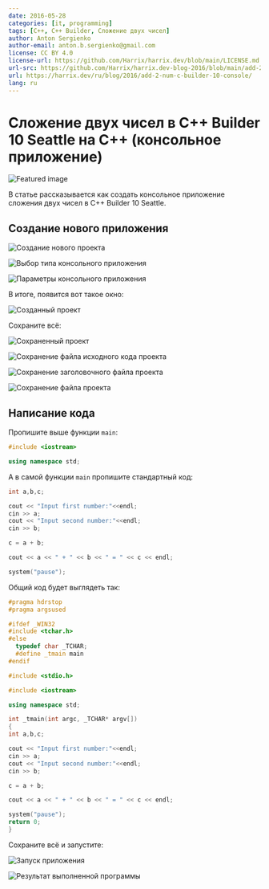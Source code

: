 ```yaml
---
date: 2016-05-28
categories: [it, programming]
tags: [C++, C++ Builder, Сложение двух чисел]
author: Anton Sergienko
author-email: anton.b.sergienko@gmail.com
license: CC BY 4.0
license-url: https://github.com/Harrix/harrix.dev/blob/main/LICENSE.md
url-src: https://github.com/Harrix/harrix.dev-blog-2016/blob/main/add-2-num-c-builder-10-console/add-2-num-c-builder-10-console.md
url: https://harrix.dev/ru/blog/2016/add-2-num-c-builder-10-console/
lang: ru
---
```


# Сложение двух чисел в C++ Builder 10 Seattle на C++ (консольное приложение)

![Featured image](featured-image.svg)

В статье рассказывается как создать консольное приложение сложения двух чисел в C++ Builder 10 Seattle.

## Создание нового приложения

![Создание нового проекта](img/new-project_01.png)

![Выбор типа консольного приложения](img/new-project_02.png)

![Параметры консольного приложения](img/new-project_03.png)

В итоге, появится вот такое окно:

![Созданный проект](img/new-project_04.png)

Сохраните всё:

![Сохраненный проект](img/new-project_05.png)

![Сохранение файла исходного кода проекта](img/new-project_06.png)

![Сохранение заголовочного файла проекта](img/new-project_07.png)

![Сохранение файла проекта](img/new-project_08.png)

## Написание кода

Пропишите выше функции `main`:

```cpp
#include <iostream>

using namespace std;
```

А в самой функции `main` пропишите стандартный код:

```cpp
int a,b,c;

cout << "Input first number:"<<endl;
cin >> a;
cout << "Input second number:"<<endl;
cin >> b;

c = a + b;

cout << a << " + " << b << " = " << c << endl;

system("pause");
```

Общий код будет выглядеть так:

```cpp
#pragma hdrstop
#pragma argsused

#ifdef _WIN32
#include <tchar.h>
#else
  typedef char _TCHAR;
  #define _tmain main
#endif

#include <stdio.h>

#include <iostream>

using namespace std;

int _tmain(int argc, _TCHAR* argv[])
{
int a,b,c;

cout << "Input first number:"<<endl;
cin >> a;
cout << "Input second number:"<<endl;
cin >> b;

c = a + b;

cout << a << " + " << b << " = " << c << endl;

system("pause");
return 0;
}
```

Сохраните всё и запустите:

![Запуск приложения](img/run.png)

![Результат выполненной программы](img/result.png)
